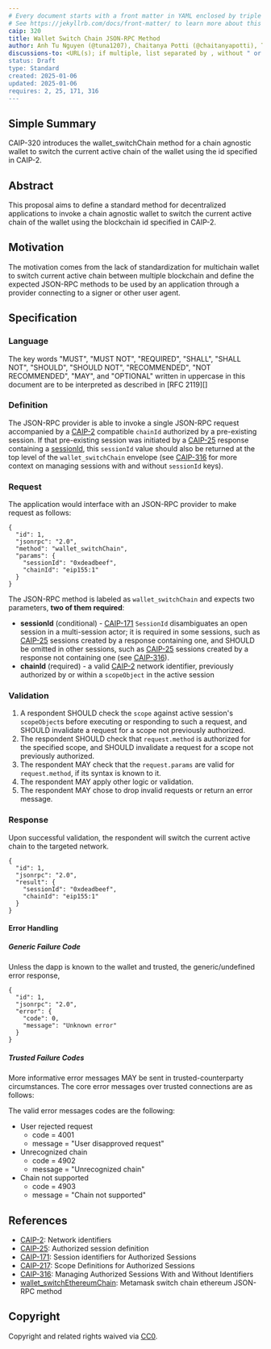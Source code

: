 ```yaml
---
# Every document starts with a front matter in YAML enclosed by triple dashes.
# See https://jekyllrb.com/docs/front-matter/ to learn more about this concept.
caip: 320
title: Wallet Switch Chain JSON-RPC Method
author: Anh Tu Nguyen (@tuna1207), Chaitanya Potti (@chaitanyapotti), Tai Nguyen (@tanguyenvn)
discussions-to: <URL(s); if multiple, list separated by , without " or []>
status: Draft
type: Standard
created: 2025-01-06
updated: 2025-01-06
requires: 2, 25, 171, 316
---
```


<!--You can leave these HTML comments in your merged EIP and delete the visible duplicate text guides, they will not appear and may be helpful to refer to if you edit it again. This is the suggested template for new EIPs. Note that an EIP number will be assigned by an editor. When opening a pull request to submit your EIP, please use an abbreviated title in the filename, `eip-draft_title_abbrev.md`. The title should be 44 characters or less.-->

## Simple Summary

<!--"If you can't explain it simply, you don't understand it well enough." Provide a simplified and layman-accessible explanation of the CAIP.-->

CAIP-320 introduces the wallet_switchChain method for a chain agnostic wallet to switch the current active chain of the wallet using the id specified in CAIP-2.

## Abstract

<!--A short (~200 word) description of the technical issue being addressed.-->

This proposal aims to define a standard method for decentralized applications to invoke a chain agnostic wallet to switch the current active chain of the wallet using the blockchain id specified in CAIP-2.

## Motivation

<!--The motivation is critical for CAIP. It should clearly explain why the state of the art is inadequate to address the problem that the CAIP solves. CAIP submissions without sufficient motivation may be rejected outright.-->

The motivation comes from the lack of standardization for multichain wallet to switch current active chain between multiple blockchain and define the expected JSON-RPC methods to be used by an application through a provider connecting to a signer or other user agent.

## Specification

<!--The technical specification should describe the standard in detail. The specification should be detailed enough to allow competing, interoperable implementations. -->

### Language

The key words "MUST", "MUST NOT", "REQUIRED", "SHALL", "SHALL NOT", "SHOULD",
"SHOULD NOT", "RECOMMENDED", "NOT RECOMMENDED", "MAY", and "OPTIONAL" written in
uppercase in this document are to be interpreted as described in [RFC
2119][]

### Definition

The JSON-RPC provider is able to invoke a single JSON-RPC request accompanied by a [CAIP-2][] compatible `chainId` authorized by a pre-existing session.
If that pre-existing session was initiated by a [CAIP-25] response containing a [sessionId][CAIP-171], this `sessionId` value should also be returned at the top level of the `wallet_switchChain` envelope (see [CAIP-316] for more context on managing sessions with and without `sessionId` keys).

### Request

The application would interface with an JSON-RPC provider to make request as follows:

```jsonc
{
  "id": 1,
  "jsonrpc": "2.0",
  "method": "wallet_switchChain",
  "params": {
    "sessionId": "0xdeadbeef",
    "chainId": "eip155:1"
  }
}
```

The JSON-RPC method is labeled as `wallet_switchChain` and expects two parameters, **two of them required**:

- **sessionId** (conditional) - [CAIP-171][] `SessionId` disambiguates an open session in a multi-session actor; it is required in some sessions, such as [CAIP-25][] sessions created by a response containing one, and SHOULD be omitted in other sessions, such as [CAIP-25] sessions created by a response not containing one (see [CAIP-316]).
- **chainId** (required) - a valid [CAIP-2][] network identifier, previously authorized by or within a `scopeObject` in the active session

### Validation

1. A respondent SHOULD check the `scope` against active session's `scopeObject`s before executing or responding to such a request, and SHOULD invalidate a request for a scope not previously authorized.
2. The respondent SHOULD check that `request.method` is authorized for the specified scope, and SHOULD invalidate a request for a scope not previously authorized.
3. The respondent MAY check that the `request.params` are valid for `request.method`, if its syntax is known to it.
4. The respondent MAY apply other logic or validation.
5. The respondent MAY chose to drop invalid requests or return an error message.

### Response

Upon successful validation, the respondent will switch the current active chain to the targeted network.

```jsonc
{
  "id": 1,
  "jsonrpc": "2.0",
  "result": {
    "sessionId": "0xdeadbeef",
    "chainId": "eip155:1"
  }
}
```

#### Error Handling

##### Generic Failure Code

Unless the dapp is known to the wallet and trusted, the generic/undefined error response,

```jsonc
{
  "id": 1,
  "jsonrpc": "2.0",
  "error": {
    "code": 0,
    "message": "Unknown error"
  }
}
```

##### Trusted Failure Codes

More informative error messages MAY be sent in trusted-counterparty circumstances.
The core error messages over trusted connections are as follows:

The valid error messages codes are the following:

- User rejected request
  - code = 4001
  - message = "User disapproved request"
- Unrecognized chain
  - code = 4902
  - message = "Unrecognized chain"
- Chain not supported
  - code = 4903
  - message = "Chain not supported"

## References

<!--Links to external resources that help understanding the CAIP better. This can e.g. be links to existing implementations. See CONTRIBUTING.md#style-guide . -->

- [CAIP-2]: Network identifiers
- [CAIP-25]: Authorized session definition
- [CAIP-171]: Session identifiers for Authorized Sessions
- [CAIP-217]: Scope Definitions for Authorized Sessions
- [CAIP-316]: Managing Authorized Sessions With and Without Identifiers
- [wallet_switchEthereumChain]: Metamask switch chain ethereum JSON-RPC method

[CAIP-2]: https://chainagnostic.org/CAIPs/caip-2
[CAIP-25]: https://chainagnostic.org/CAIPs/caip-25
[CAIP-171]: https://chainagnostic.org/CAIPs/caip-171
[CAIP-217]: https://chainagnostic.org/CAIPs/caip-217
[CAIP-316]: https://chainagnostic.org/CAIPs/caip-316
[wallet_switchEthereumChain]: https://docs.metamask.io/wallet/reference/json-rpc-methods/wallet_switchethereumchain/

## Copyright

Copyright and related rights waived via [CC0](../LICENSE).
